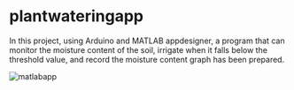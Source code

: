 # plantwateringapp
In this project, using Arduino and MATLAB appdesigner, a program that can monitor the moisture content of the soil, irrigate when it falls below the threshold value, and record the moisture content graph has been prepared.


![matlabapp](https://github.com/user-attachments/assets/9810d10b-eb72-4166-98e2-3318c6b94615)
